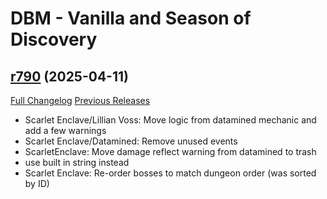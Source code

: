 # DBM - Vanilla and Season of Discovery

## [r790](https://github.com/DeadlyBossMods/DBM-Vanilla/tree/r790) (2025-04-11)
[Full Changelog](https://github.com/DeadlyBossMods/DBM-Vanilla/compare/r789...r790) [Previous Releases](https://github.com/DeadlyBossMods/DBM-Vanilla/releases)

- Scarlet Enclave/Lillian Voss: Move logic from datamined mechanic and add a few warnings  
- Scarlet Enclave/Datamined: Remove unused events  
- ScarletEnclave: Move damage reflect warning from datamined to trash  
- use built in string instead  
- Scarlet Enclave: Re-order bosses to match dungeon order (was sorted by ID)  
